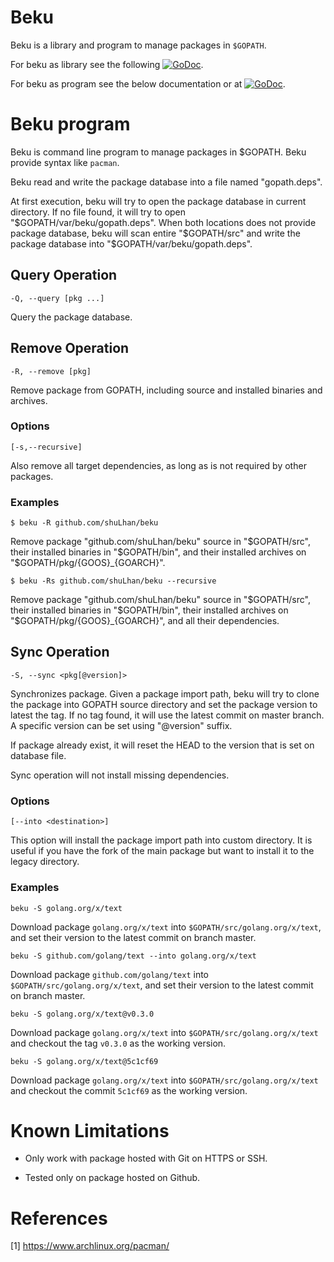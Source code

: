 # Beku

Beku is a library and program to manage packages in `$GOPATH`.

For beku as library see the following
[![GoDoc](https://godoc.org/github.com/shuLhan/beku?status.svg)](https://godoc.org/github.com/shuLhan/beku).

For beku as program see the below documentation or at
[![GoDoc](https://godoc.org/github.com/shuLhan/beku/cmd/beku?status.svg)](https://godoc.org/github.com/shuLhan/beku/cmd/beku).


# Beku program

Beku is command line program to manage packages in $GOPATH. Beku provide
syntax like `pacman`.

Beku read and write the package database into a file named "gopath.deps".

At first execution, beku will try to open the package database in current
directory. If no file found, it will try to open
"$GOPATH/var/beku/gopath.deps". When both locations does not provide
package database, beku will scan entire "$GOPATH/src" and write the
package database into "$GOPATH/var/beku/gopath.deps".

## Query Operation

	-Q, --query [pkg ...]

Query the package database.

## Remove Operation

	-R, --remove [pkg]

Remove package from GOPATH, including source and installed binaries and
archives.

### Options

	[-s,--recursive]

Also remove all target dependencies, as long as is not required by other
packages.

### Examples

	$ beku -R github.com/shuLhan/beku

Remove package "github.com/shuLhan/beku" source in "$GOPATH/src",
their installed binaries in "$GOPATH/bin", and their installed archives on
"$GOPATH/pkg/{GOOS}_{GOARCH}".

	$ beku -Rs github.com/shuLhan/beku --recursive

Remove package "github.com/shuLhan/beku" source in "$GOPATH/src",
their installed binaries in "$GOPATH/bin", their installed archives on
"$GOPATH/pkg/{GOOS}_{GOARCH}", and all their dependencies.


## Sync Operation

	-S, --sync <pkg[@version]>

Synchronizes package. Given a package import path, beku will try to clone
the package into GOPATH source directory and set the package version to
latest the tag. If no tag found, it will use the latest commit on master
branch. A specific version can be set using "@version" suffix.

If package already exist, it will reset the HEAD to the version that is set
on database file.

Sync operation will not install missing dependencies.

### Options

	[--into <destination>]

This option will install the package import path into custom directory.
It is useful if you have the fork of the main package but want to install
it to the legacy directory.

### Examples

	beku -S golang.org/x/text

Download package `golang.org/x/text` into `$GOPATH/src/golang.org/x/text`,
and set their version to the latest commit on branch master.

	beku -S github.com/golang/text --into golang.org/x/text

Download package `github.com/golang/text` into
`$GOPATH/src/golang.org/x/text`, and set their version to the latest commit
on branch master.

	beku -S golang.org/x/text@v0.3.0

Download package `golang.org/x/text` into `$GOPATH/src/golang.org/x/text`
and checkout the tag `v0.3.0` as the working version.

	beku -S golang.org/x/text@5c1cf69

Download package `golang.org/x/text` into `$GOPATH/src/golang.org/x/text`
and checkout the commit `5c1cf69` as the working version.


# Known Limitations

* Only work with package hosted with Git on HTTPS or SSH.

* Tested only on package hosted on Github.


# References

[1] https://www.archlinux.org/pacman/
